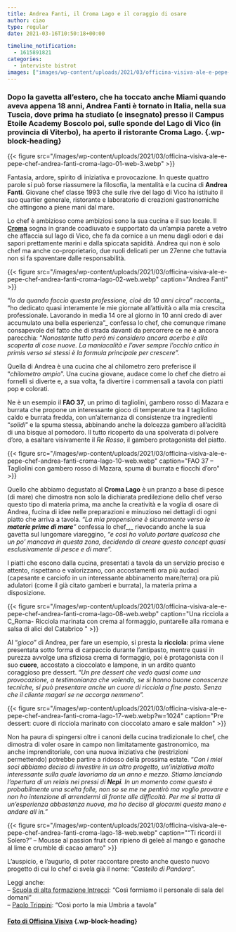 ```yaml
---
title: Andrea Fanti, il Croma Lago e il coraggio di osare
author: ciao
type: regular
date: 2021-03-16T10:50:18+00:00

timeline_notification:
  - 1615891821
categories:
  - interviste bistrot
images: ["images/wp-content/uploads/2021/03/officina-visiva-ale-e-pepe-chef-andrea-fanti-croma-lago-17-web.webp"]
---
```

### Dopo la gavetta all’estero, che ha toccato anche Miami quando aveva appena 18 anni, Andrea Fanti è tornato in Italia, nella sua Tuscia, dove prima ha studiato (e insegnato) presso il Campus Etoile Academy Boscolo poi, sulle sponde del Lago di Vico (in provincia di Viterbo), ha aperto il ristorante Croma Lago. {.wp-block-heading}
{{< figure src="/images/wp-content/uploads/2021/03/officina-visiva-ale-e-pepe-chef-andrea-fanti-croma-lago-01-web-3.webp" >}}
 

Fantasia, ardore, spirito di iniziativa e provocazione. In queste quattro parole si può forse riassumere la filosofia, la mentalità e la cucina di **Andrea Fanti**. Giovane chef classe 1993 che sulle rive del lago di Vico ha istituito il suo quartier generale, ristorante e laboratorio di creazioni gastronomiche che attingono a piene mani dal mare.&nbsp;

Lo chef è ambizioso come ambiziosi sono la sua cucina e il suo locale. Il **<a rel="noreferrer noopener" href="https://croma-lago-restaurant.business.site/" target="_blank">Croma</a>** sogna in grande coadiuvato e supportato da un’ampia parete a vetro che affaccia sul lago di Vico, che fa da cornice a un menu dagli odori e dai sapori prettamente marini e dalla spiccata sapidità. Andrea qui non è solo chef ma anche co-proprietario, due ruoli delicati per un 27enne che tuttavia non si fa spaventare dalle responsabilità. 


{{< figure src="/images/wp-content/uploads/2021/03/officina-visiva-ale-e-pepe-chef-andrea-fanti-croma-lago-02-web.webp" caption="Andrea Fanti" >}}


“_Io da quando faccio questa professione, cioè da 10 anni circa”_ racconta_, “ho dedicato quasi interamente le mie giornate all’attività o alla mia crescita professionale. Lavorando in media 14 ore al giorno in 10 anni credo di aver accumulato una bella esperienza”_ confessa lo chef, che comunque rimane consapevole del fatto che di strada davanti da percorrere ce ne è ancora parecchia: “_Nonostante tutto però mi considero ancora acerbo e alla scoperta di cose nuove. La maniacalità e l’aver sempre l’occhio critico in primis verso sé stessi è la formula principale per crescere”._

Quella di Andrea è una cucina che al chilometro zero preferisce il “_chilometro ampio_”. Una cucina giovane, audace come lo chef che dietro ai fornelli si diverte e, a sua volta, fa divertire i commensali a tavola con piatti pop e colorati.

Ne è un esempio il **FAO 37**, un primo di tagliolini, gambero rosso di Mazara e burrata che propone un interessante gioco di temperature tra il tagliolino caldo e burrata fredda, con un’alternanza di consistenze tra ingredienti “_solidi_” e la spuma stessa, abbinando anche la dolcezza gambero all’acidità di una bisque al pomodoro. Il tutto ricoperto da una spolverata di polvere d’oro, a esaltare visivamente il _Re Rosso_, il gambero protagonista del piatto.


{{< figure src="/images/wp-content/uploads/2021/03/officina-visiva-ale-e-pepe-chef-andrea-fanti-croma-lago-10-web.webp" caption="FAO 37 &#8211; Tagliolini con gambero rosso di Mazara, spuma di burrata e fiocchi d&#8217;oro" >}}


Quello che abbiamo degustato al **Croma Lago** è un pranzo a base di pesce (di mare) che dimostra non solo la dichiarata predilezione dello chef verso questo tipo di materia prima, ma anche la creatività e la voglia di osare di Andrea, fucina di idee nelle preparazioni e minuzioso nei dettagli di ogni piatto che arriva a tavola. “_La mia propensione è sicuramente verso le **materie prime di mare**”_ confessa lo chef_,_ rievocando anche la sua gavetta sul lungomare viareggino, _“e così ho voluto portare qualcosa che un po’ mancava in questa zona, decidendo di creare questo concept quasi esclusivamente di pesce e di mare”._

I piatti che escono dalla cucina, presentati a tavola da un servizio preciso e attento, rispettano e valorizzano, con accostamenti ora più audaci (capesante e carciofo in un interessante abbinamento mare/terra) ora più adulatori (come il già citato gamberi e burrata), la materia prima a disposizione.&nbsp;


{{< figure src="/images/wp-content/uploads/2021/03/officina-visiva-ale-e-pepe-chef-andrea-fanti-croma-lago-08-web.webp" caption="Una ricciola a C_Roma- Ricciola marinata con crema al formaggio, puntarelle alla romana e salsa di alici del Catabrico " >}}


Al “_gioco_” di Andrea, per fare un esempio, si presta la **ricciola**: prima viene presentata sotto forma di carpaccio durante l’antipasto, mentre quasi in purezza avvolge una sfiziosa crema di formaggio, poi è protagonista con il suo **cuore**, accostato a cioccolato e lampone, in un ardito quanto coraggioso pre dessert. “_Un pre dessert che vedo quasi come una provocazione, a testimonianza che volendo, se si hanno buone conoscenze tecniche, si può presentare anche un cuore di ricciola a fine pasto. Senza che il cliente magari se ne accorga nemmeno”._


{{< figure src="/images/wp-content/uploads/2021/03/officina-visiva-ale-e-pepe-chef-andrea-fanti-croma-lago-17-web.webp?w=1024" caption="Pre dessert: cuore di ricciola marinato con cioccolato amaro e sale maldon" >}}


Non ha paura di spingersi oltre i canoni della cucina tradizionale lo chef, che dimostra di voler osare in campo non limitatamente gastronomico, ma anche imprenditoriale, con una nuova iniziativa che (restrizioni permettendo) potrebbe partire a ridosso della prossima estate. “_Con i miei soci abbiamo deciso di investire in un altro progetto, un’iniziativa molto interessante sulla quale lavoriamo da un anno e mezzo. Stiamo lanciando l’apertura di un relais nei pressi di **Nepi**. In un momento come questo è probabilmente una scelta folle, non so se me ne pentirò ma voglio provare e non ho intenzione di arrendermi di fronte alle difficoltà. Per me si tratta di un’esperienza abbastanza nuova, ma ho deciso di giocarmi questa mano e andare all in.”_


{{< figure src="/images/wp-content/uploads/2021/03/officina-visiva-ale-e-pepe-chef-andrea-fanti-croma-lago-18-web.webp" caption="&#8220;Ti ricordi il Solero?&#8221; &#8211; Mousse al passion fruit con ripieno di geleè al mango e ganache al lime e crumble di cacao amaro" >}}


L&#8217;auspicio, e l’augurio, di poter raccontare presto anche questo nuovo progetto di cui lo chef ci svela già il nome: &#8220;_Castello di Pandora_&#8220;.

Leggi anche:  
&#8211; <a rel="noreferrer noopener" href="https://aleepepe.com/2021/02/02/intervista-marta-cotarella-intrecci/" target="_blank">Scuola di alta formazione Intrecci</a>: &#8220;Così formiamo il personale di sala del domani&#8221;  
&#8211; <a rel="noreferrer noopener" href="https://aleepepe.com/2020/11/16/paolo-trippini-ristorante-intervista/" target="_blank">Paolo Trippini</a>: &#8220;Così porto la mia Umbria a tavola&#8221;

#### <a href="https://www.officinavisiva.it/" target="_blank" rel="noreferrer noopener">Foto di Officina Visiva</a> {.wp-block-heading}